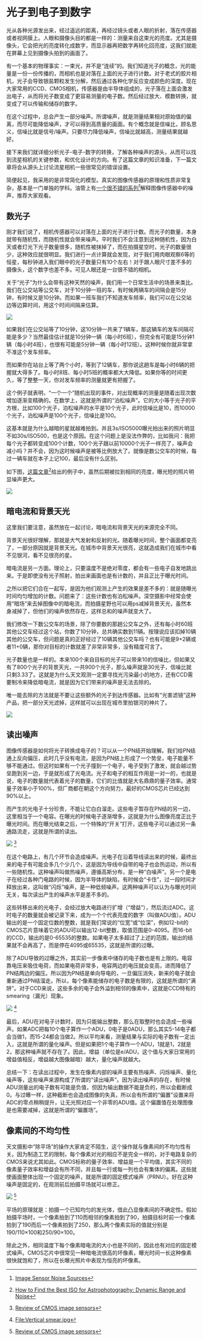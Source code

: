 # 光子到电子到数字

光从各种光源发出来，经过遥远的距离，再经过镜头或者人眼的折射，落在传感器或者视网膜上。人眼和摄像头目的都是一样的：测量来自这束光的亮度。尤其是摄像头，它会把光的亮度转化成数字，而显示器再把数字再转化回亮度，这我们就能在屏幕上见到摄像头拍到的画面了。

有一个基本的物理事实：一束光，并不是“连续”的。我们知道光子的概念，光的能量是一份一份传播的，而相机也是对落在上面的光子进行计数。对于老式的胶片相机，光子会导致银盐颗粒发生分解，然后通过各种化学反应变成颜色的深度。现在大家常用的CCD、CMOS相机，传感器是由半导体组成的，光子落在上面会激发出电子，从而将光子数变成了更容易测量的电子数。然后经过放大、模数转换，就变成了可以传输和储存的数字。

在这个过程中，总会产生一部分噪声。所谓噪声，就是测量结果相对原始值的偏离，而尽可能降低噪声，才可以得到高质量的画面。有个概念就是信噪比，顾名思义，信噪比就是信号/噪声。只要尽力降低噪声，信噪比就越高，测量结果就越好。

接下来我们就详细分析光子-电子-数字的转换，了解各种噪声的源头，从而可以找到流星相机的关键参数，和优化设计的方向。有了这篇文章的知识准备，下一篇文章将会从源头上讨论流星相机一些很常见的错误设置。

简便起见，我采用的是非常简化的模型。真实的图像传感器的原理和性质非常复杂，基本是一门单独的学科。油管上有[一个很不错的系列](https://www.youtube.com/playlist?list=PLD9DE4E7DCC55AB4C)[^1]解释图像传感器中的噪声，推荐大家观看。

## 数光子

刚才我们说了，相机传感器可以对落在上面的光子进行计数。而光子的数量，本身就带有随机性，而随机性就会带来噪声。平时我们不会注意到这种随机性，因为白天或者灯光下光子数量很多，随机性被抹掉了，而在拍摄星空时，光子的数量很少，这种效应就很明显。我们进行一点计算就会发现，对于我们用肉眼观察6等的恒星，每秒钟进入我们眼中的光子数量只有10个左右！对于跟人眼尺寸差不多的摄像头，这个数字也差不多。可见人眼还是一台很不错的相机。

关于“光子”为什么会带有这种天然的噪声，我们用一个日常生活中的场景来类比。我们在公交站等公交车，对于10分钟一班的车，有时候两辆车的间隔会是15分钟，有时候又是10分钟。而如果一班车我们不知道发车频率，我们可以在公交站边等边算时间，用这个时间间隔来估算。

![](image/20221006044514.png)  

如果我们在公交站等了10分钟，这10分钟一共来了1辆车，那这辆车的发车间隔可能是多少？当然最佳估计就是10分钟一辆（每小时6班），但完全有可能是15分钟1辆（每小时4班），也很有可能是5分钟一辆（每小时12班）。这种时候你就非常拿不准这个发车频率。

而如果你在站台上等了两个小时，等到了12辆车，那你说这趟车是每小时6辆的把握就大得多了。每小时8班、每小时5班的概率都大大降低。如果你等的时间更久，等了整整一天，你对发车频率的测量就更有把握了。

这个例子就表明，“一个一个”随机出现的事件，对出现概率的测量是随着出现次数增加逐渐变精确的。在数学上，这就是所谓的“泊松噪声”。它的大小等于光子的平方根，比如100个光子，泊松噪声的水平是10个光子，此时信噪比是10，而10000个光子，泊松噪声是100个光子，信噪比是100。

这基本就是为什么越暗的星就越难拍到。并且3s/ISO5000曝光拍出来的照片明显不如30s/ISO500，也是这个原因。在这个问题上是没法作弊的，比如我问：我把每个光子都转变成100个计数，100个光子跟以前10000个光子一样亮了，噪声会减小吗？并不会，因为这时候噪声是被等比例放大了。就像是数公交车的时候，每过一辆车就在本子上记100，最后没有什么区别。

如下图，[这篇文章](https://petapixel.com/2017/03/22/find-best-iso-astrophotography-dynamic-range-noise/)[^2]给出的例子中，虽然后期被拉到相同的亮度，曝光短的照片明显噪声更大。

![](image/20221006043449.png)  

## 暗电流和背景天光

这里我们要注意，虽然放在一起讨论，暗电流和背景天光的来源完全不同。

背景天光很好理解，那就是大气发射和反射的光。随着曝光时间，整个画面都变亮了，一部分原因就是背景天光。在城市中背景天光很亮，这就造成我们在城市中看不见银河，看不见很亮的星。

暗电流是另一方面。理论上，只要温度不是绝对零度，都会有一些电子自发地跳出来。于是即使没有光子照射，拍出来画面也是有计数的，并且正比于曝光时间。

之所以把它们合在一起写，是因为他们观测上产生的效果是差不多的：就是随曝光时间均匀增加的计数。问题来了：这些计数也有泊松噪声。深空摄影中经常会使用“暗场”来去掉图像中的暗电流，而拍摄星野也可以用ps减掉背景天光，虽然本身减掉了，但他们的噪声依然存在，这样总和的噪声就变大了。

我们修改一下数公交车的场景，除了你要数的那趟公交车之外，还有每小时60班其他公交车经过这个站，你数了10分钟，总共确实数到11辆。按理说应该扣掉10辆其他的公交车，但问题是真的正好经过了10辆其他公交车吗？也有可能是9+2辆或者11+0辆，那你对目标的计数就差了非常非常多，没有精度可言了。

光子数量也是一样的。本来100个来自目标的光子可以带来10的信噪比，但如果又有了800个光子的背景天光，一共900个光子，那么噪声就是30光子，信噪比就只剩3.33了。这就是为什么天文观测一定要寻找光污染最小的地方，还有CCD需要制冷来降低暗电流，就是因为它们带来的噪声是无法去除的。

唯一能去除的方法就是不要让这些额外的光子到达传感器。比如有“光害滤镜”这种产品，把一部分天光滤掉，这样就可以出现在城市里拍银河的神片了。

![](image/20221006044628.png)  

## 读出噪声

图像传感器是如何将光子转换成电子的？可以从一个PN结开始理解。我们给PN结通上反向偏压，此时几乎没有电流，是因为PN结上形成了一个势垒，电子能量不够不能通过。但这时如果有一个光子撞到一个电子，电子受到了激发，就会越过势垒跑到另一边，于是就形成了光电流。光子和电子的相互作用是一对一的，也就是说，电子的数量就代表着光子的数量，它们的比值就是大名鼎鼎的量子效率。通常量子效率小于100%，但厂商都在朝这个方向努力，最好的CMOS芯片已经达到90%以上。

而产生的光电子十分珍贵，不能让它白白溜走。这些电子暂存在PN结的另一边，这里相当于一个电容。在曝光的时候电子逐渐增多，这就是为什么图像亮度正比于曝光时间。而在曝光结束之后，一个特殊的“开关”打开，这些电子可以通过另一条通路流走，这就是所谓的读出。

![](image/20221006045602.png)  [^3]

在这个电路上，有几个环节会造成噪声。光电子在沿着导线读出来的时候，最终出来的电子有可能会多几个少几个，这是因为导线中自带的电子也会热运动，所以有一些随机性。这种噪声叫做热噪声，遵循高斯分布，是一种“白噪声”。另一个是电子在经过各种门电路的时候，因为半导体的缺陷，有时候会“卡住”，过一段时间才释放出来，这叫做“闪烁”噪声，是一种低频噪声。这两种噪声可以认为与曝光时间无关，每次读出产生的噪声水平是差不多的。

这些转移出来的光电子，会经过放大电路进行扩增（“增益”），然后流过ADC。这时电子的数量就会被记录下来，成为一个个代表亮度的数字（叫做ADU值）。ADU输出的是一个固定位数的整数，就是我们常说的“位宽”或“位深”，例如12-bit的CMOS芯片意味着它的ADU可以输出12-bit整数，取值范围是0-4095。而16-bit的CCD，输出的是0-65535的整数。如果电子太多超过了上述的范围，输出的结果就不会再高了，而是停在4095或65535，这就是所谓的过曝。

除了ADU导致的过曝之外，其实前一步像素中储存的电子数也是有上限的。电容靠电压来吸住电荷，而如果电荷非常多，电容两边的电压就会变高，进而降低了PN结两边的偏压。所以因为PN结是单向导电的，一旦偏压消失，新来的电子就会重新通过PN结溜走。所以，每个像素能储存的电子数是有限的，这就是所谓的“满阱”。对于CCD来说，这些多余的电子会外溢到相邻的像素中，这就是CCD特有的smearing（漏光）现象。

![](image/20221006045904.png)  [^4]

最后，ADU在对电子计数时，因为只能输出整数，那么在取整时也会造成一些噪声。如果ADC把每10个电子算作一个ADU，0电子是0ADU，那么其实5-14电子都会当做1，而15-24都会当做2。所以平均来看，测量结果与实际的电子数有一定出入，这就是所谓的量化噪声。但是如果把1个电子算作一个ADU，1就是1，2就是2，那这种噪声就不存在了。因此，增益（单位是e/ADU，这个值与大家日常用的增益值相反，增益越大图像越暗）越大，量化噪声就越大。

总结一下：在读出过程中，发生在像素内部的噪声主要有热噪声、闪烁噪声、量化噪声等，这些噪声来源构成了所谓的“读出噪声”。因为读出噪声的存在，有时候ADU测量出的电子数有可能是负值，但因为输出数据不能是负的，所以会截断成0。与过曝一样，这种截断也会造成图像的失真，所以会有所谓的“偏置”设置来将ADC的零点稍稍提升，让无光照对应一个非零的ADU值。这个偏置值在处理图像是也需要减掉，这就是所谓的“偏置场”。

## 像素间的不均匀性

天文摄影中“除平场”的操作大家肯定不陌生，这个操作就与像素间的不均匀性有关。因为制造工艺的限制，每个像素对光的相应不是完全一样的，对于电路复杂的CMOS来说尤其如此。CMOS标称的量子效率、增益是一个平均值，其实不同的像素量子效率和增益会有所不同，并且每一行或每一列也会有集体的偏离。这些就使画面整体出现一个固定的噪声，就是所谓的固定模式噪声（PRNU）。好在这种噪声是固定的，在观测前后拍摄平场就可以修正。

![](image/20221006045638.png)  [^3]

平场的原理就是：拍摄一个已知均匀的发光体，借此凸显像素间的不确定性。假如拍摄平场时，一个像素拍到了110而相邻的像素拍到了90，拍摄目标时前一个像素拍到了190而后一个像素拍到了250，那么两个像素实际的值就分别是190/110×100和250/90×100。

除此之外，相同温度下每个像素暗电流的大小也是不同的，因此也有对应的固定模式噪声。CMOS芯片中很常见一种暗电流很高的坏像素，曝光时间一长这种像素很快就饱和了，所以在长曝光照片中表现为恒亮的坏像素。


[^1]:[Image Sensor Noise Sources](https://www.youtube.com/playlist?list=PLD9DE4E7DCC55AB4C)

[^2]:[How to Find the Best ISO for Astrophotography: Dynamic Range and Noise](https://petapixel.com/2017/03/22/find-best-iso-astrophotography-dynamic-range-noise/)

[^3]:[Review of CMOS image sensors](https://www.sciencedirect.com/science/article/pii/S0026269205002764)

[^4]:[File:Vertical smear.jpg](https://commons.wikimedia.org/wiki/File:Vertical_smear.jpg)